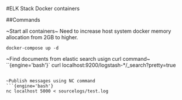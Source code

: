 #ELK Stack Docker containers

##Commands

~Start all containers~
Need to increase host system docker memory allocation from 2GB to higher.
```{engine='bash'}
docker-compose up -d
```

~Find documents from elastic search usign curl command~
``{engine='bash'}`
curl localhost:9200/logstash-*/_search?pretty=true
```

~Publish messages using NC command
```{engine='bash'}
nc localhost 5000 < sourcelogs/test.log
```
